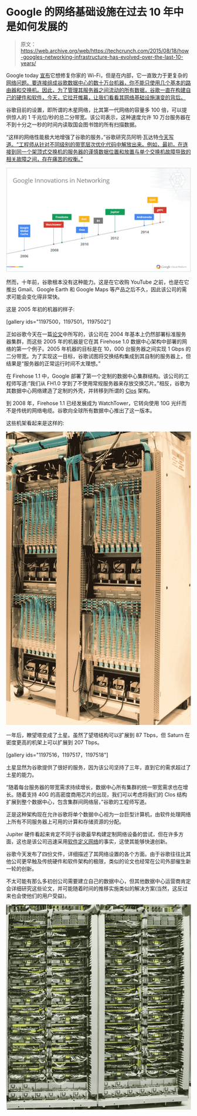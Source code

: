 # Google 的网络基础设施在过去 10 年中是如何发展的 

> 原文：<https://web.archive.org/web/https://techcrunch.com/2015/08/18/how-googles-networking-infrastructure-has-evolved-over-the-last-10-years/>

Google today [宣布](https://web.archive.org/web/20221226065246/https://techcrunch.com/2015/08/18/google-launches-onhub-router-promises-faster-wi-fi-and-simpler-setup)它想修复你家的 Wi-Fi，但是在内部，它一直致力于更复杂的[网络问题。要连接组成谷歌数据中心的数十万台机器，你不能只使用几个基本的路由器和交换机。因此，为了管理其服务器之间流动的所有数据，谷歌一直在构建自己的硬件和软件，今天，它拉开帷幕，让我们看看其网络基础设施演变的背后。](https://web.archive.org/web/20221226065246/https://techcrunch.com/2015/06/17/google-pulls-back-curtain-on-its-data-center-networking-setup/)

谷歌目前的设置，即所谓的木星网络，比其第一代网络的容量多 100 倍，可以提供惊人的 1 千兆位/秒的总二分带宽。该公司表示，这种速度允许 10 万台服务器在不到十分之一秒的时间内读取国会图书馆的所有扫描数据。

“这样的网络性能极大地增强了谷歌的服务，”谷歌研究员阿明·瓦达特[今天写道。“工程师从针对不同级别的带宽层次优化代码中解放出来。例如，最初，在连接到同一个架顶式交换机的服务器的谨慎数据位置和放置与单个交换机故障导致的相关故障之间，存在痛苦的权衡。”](https://web.archive.org/web/20221226065246/http://googleresearch.blogspot.com/2015/08/pulling-back-curtain-on-googles-network.html)

![image02](img/115f9fb872cd549e4fe546318e1c7ce1.png)

然而，十年前，谷歌根本没有这种能力。这是在它收购 YouTube 之前，也是在它推出 Gmail、Google Earth 和 Google Maps 等产品之后不久，因此该公司的需求可能会变化得非常快。

这是 2005 年初的机器的样子:

[gallery ids="1197500，1197501，1197502"]

正如谷歌今天在一篇[论文](https://web.archive.org/web/20221226065246/http://static.googleusercontent.com/media/research.google.com/en//pubs/archive/43837.pdf)中所写的，该公司在 2004 年基本上仍然部署标准服务器集群，而这些 2005 年的机器是它在其 Firehose 1.0 数据中心架构中部署的网络的第一个例子。2005 年机器的目标是在 10，000 台服务器之间实现 1 Gbps 的二分带宽。为了实现这一目标，谷歌试图将交换结构集成到其自制的服务器上，但结果是“服务器的正常运行时间不太理想。”

在 Firehose 1.1 中，Google 部署了第一个定制的数据中心集群结构。该公司的工程师写道:“我们从 FH1.0 学到了不使用常规服务器来存放交换芯片。”相反，谷歌为其数据中心网络建造了定制的外壳，并转移到所谓的 [Clos](https://web.archive.org/web/20221226065246/http://www.networkworld.com/article/2226122/cisco-subnet/clos-networks--what-s-old-is-new-again.html) 架构。

到 2008 年，Firehose 1.1 已经发展成为 WatchTower，它转向使用 10G 光纤而不是传统的网络电缆。谷歌向全球所有数据中心推出了这一版本。

这些机架看起来是这样的:

![WT2](img/8425a58bf24fa5162351770d59f422b3.png)

一年后，瞭望塔变成了土星。虽然了望塔结构可以扩展到 87 Tbps，但 Saturn 在密度更高的机架上可以扩展到 207 Tbps。

[gallery ids="1197516，1197517，1197518"]

土星显然为谷歌提供了很好的服务，因为该公司坚持了三年，直到它的需求超过了土星的能力。

“随着每台服务器的带宽需求持续增长，数据中心所有集群的统一带宽需求也在增长。随着支持 40G 的高密度商用芯片的出现，我们可以考虑将我们的 Clos 结构扩展到整个数据中心，包含集群间网络层，”谷歌的工程师写道。

正是这种架构现在允许谷歌将单个数据中心视为一台巨型计算机，由软件处理网络上所有不同服务器上可用的计算和存储资源的分配。

Jupiter 硬件看起来肯定不同于谷歌最早构建定制网络设备的尝试，但在许多方面，这也是该公司迅速采用[软件定义网络](https://web.archive.org/web/20221226065246/https://www.opennetworking.org/sdn-resources/sdn-definition)的事实，这使其能够快速创新。

谷歌今天发布了四份文件，详细描述了其网络设置的各个方面。由于谷歌往往比其他公司更早触及传统硬件和软件架构的极限，类似的论文也经常在公司外部催生新一轮的创新。

不太可能有那么多初创公司需要建立自己的数据中心，但其他数据中心运营商肯定会详细研究这些论文，并可能随着时间的推移实施类似的解决方案(当然，这反过来也会使他们的用户受益)。

![Jupiter-superblock3](img/922887ee6648f66abf3aacad91a5c75b.png)